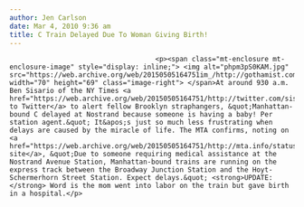 ```yaml
---
author: Jen Carlson
date: Mar 4, 2010 9:36 am
title: C Train Delayed Due To Woman Giving Birth!
---
```


	
										<p><span class="mt-enclosure mt-enclosure-image" style="display: inline;"> <img alt="phpm3pS0KAM.jpg" src="https://web.archive.org/web/20150505164751im_/http://gothamist.com/attachments/arts_jen/phpm3pS0KAM.jpg" width="70" height="69" class="image-right"> </span>At around 930 a.m. Ben Sisario of the NY Times <a href="https://web.archive.org/web/20150505164751/http://twitter.com/sisario/status/9975449993">took to Twitter</a> to alert fellow Brooklyn straphangers, &quot;Manhattan-bound C delayed at Nostrand because someone is having a baby! Per station agent.&quot; It&apos;s just so much less frustrating when delays are caused by the miracle of life. The MTA confirms, noting on <a href="https://web.archive.org/web/20150505164751/http://mta.info/status/serviceStatus.html">their site</a>, &quot;Due to someone requiring medical assistance at the Nostrand Avenue Station, Manhattan-bound trains are running on the express track between the Broadway Junction Station and the Hoyt-Schermerhorn Street Station. Expect delays.&quot; <strong>UPDATE:</strong> Word is the mom went into labor on the train but gave birth in a hospital.</p>					
										
									
				
